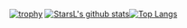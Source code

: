 [![trophy](https://github-profile-trophy.vercel.app/?username=starsliao)](https://github.com/starsliao)
[![StarsL's github stats](https://github-readme-stats.vercel.app/api?username=starsliao&show_icons=true&count_private=true&&hide=prs)](https://starsl.cn)[![Top Langs](https://github-readme-stats.vercel.app/api/top-langs/?username=starsliao&layout=compact)](https://starsl.cn)
